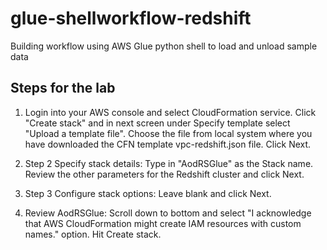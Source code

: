 # glue-shellworkflow-redshift
Building workflow using AWS Glue python shell to load and unload sample data

## Steps for the lab

1. Login into your AWS console and select CloudFormation service. Click "Create stack" and in next screen under Specify template select "Upload a template file". Choose the file from local system where you have downloaded the CFN template vpc-redshift.json file. Click Next.

2. Step 2 Specify stack details: Type in "AodRSGlue" as the Stack name. Review the other parameters for the Redshift cluster and click Next.

3. Step 3 Configure stack options: Leave blank and click Next.

4. Review AodRSGlue: Scroll down to bottom and select "I acknowledge that AWS CloudFormation might create IAM resources with custom names." option. Hit Create stack.
